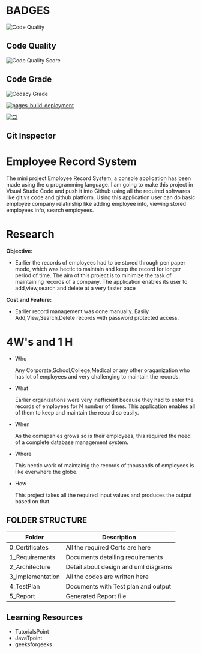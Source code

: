 # BADGES

![Code Quality](https://app.codacy.com/gh/AmitKumar-30120/M1_Employee_Record_System_Utility/dashboard)

## Code Quality

![Code Quality Score](https://api.codiga.io/project/30986/score/svg)

## Code Grade

![Codacy Grade](https://api.codiga.io/project/30986/status/svg)


[![pages-build-deployment](https://github.com/AmitKumar-30120/M1_Employee_Record_System_Utility/actions/workflows/pages/pages-build-deployment/badge.svg)](https://github.com/AmitKumar-30120/M1_Employee_Record_System_Utility/actions/workflows/pages/pages-build-deployment)

[![CI](https://github.com/AmitKumar-30120/M1_Employee_Record_System_Utility/actions/workflows/main.yml/badge.svg)](https://github.com/AmitKumar-30120/M1_Employee_Record_System_Utility/actions/workflows/main.yml)

## Git Inspector

# Employee Record System
The mini project Employee Record System, a console application has been made using the c programming language. I am going to make this project in Visual Studio Code and push it into Github using all the required softwares like git,vs code and github platform. Using this application user can do basic employee company relatinship like adding employee info, viewing stored employees info, search employees. 
# Research
__Objective:__

* Earlier the records of employees had to be stored through pen paper mode, which was hectic to maintain and keep the record for longer period of time. The aim of this project is to minimize the task of maintaining records of a company. The application enables its user to add,view,search and delete at a very faster pace

__Cost and Feature:__

* Earlier record management was done manually. Easily Add,View,Search,Delete records with password protected access.

# 4W's and 1 H

* Who

    Any Corporate,School,College,Medical or any other oraganization who has lot of employees and very challenging to maintain the records.

* What

    Earlier organizations were very inefficient because they had to enter the records of employees for N number of times. This application enables all of them to keep       and maintain the record so easily.

* When

    As the comapanies grows so is their employees, this required the need of a complete database management system.

* Where

    This hectic work of maintainig the records of thousands of employees is like everwhere the globe.

* How

    This project takes all the required input values and produces the output based on that.
    
## FOLDER STRUCTURE

|       Folder              |           Description              |
|---------------------------|------------------------------------|
|0_Certificates             |All the required Certs are here     |
|1_Requirements             |Documents detailing requirements    |
|2_Architecture             |Detail about design and uml diagrams|
|3_Implementation           |All the codes are written here      |
|4_TestPlan                 |Documents with Test plan and output |
|5_Report                   |Generated Report file               |

## Learning Resources

* TutorialsPoint
* JavaTpoint
* geeksforgeeks
